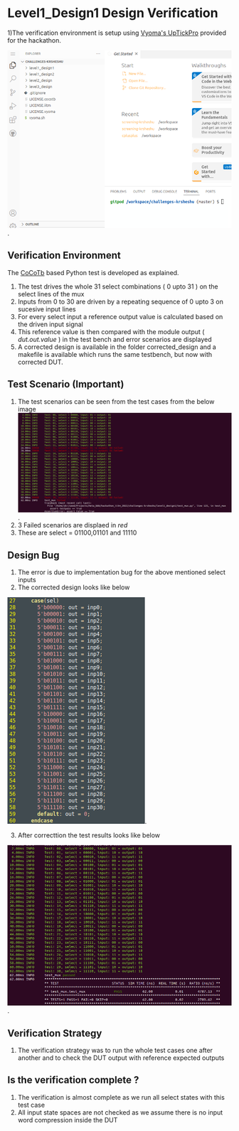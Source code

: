# Level1_Design1 Design Verification

1)The verification environment is setup using [Vyoma's UpTickPro](https://vyomasystems.com) provided for the hackathon.

![alt text for screen readers](./../id/vyoma_id_Sheshu_Ramanandan.png "id Sheshu Ramanandan").

## Verification Environment

The [CoCoTb](https://www.cocotb.org/) based Python test is developed as explained.
1) The test drives the whole 31 select combinations ( 0 upto 31 ) on the select lines of the mux
2) Inputs from 0 to 30 are driven by a repeating sequence of 0 upto 3 on sucesive input lines
3) For every select input a reference output value is calculated based on the driven input signal
4) This reference value is then compared with the module output ( *dut.out.value* ) in the test bench and error scenarios are displayed
5) A corrected design is available in the folder corrected_design and a makefile is available which runs the same testbench, but now with corrected DUT.

## Test Scenario **(Important)**

1) The test scenarios can be seen from the test cases from the below image
![alt text for screen readers](./images/level1_design1_error_scenarios.png "level1_design1 Test cases").
2) 3 Failed scenarios are displaed in *red*
3) These are select = 01100,01101 and 11110


## Design Bug

1) The error is due to implementation bug for the above mentioned select inputs
2) The corrected design looks like below

![alt text for screen readers](./images/level1_design1_correction.png "level1_design1 Corrected").

3) After correcttion the test results looks like below

![alt text for screen readers](./images/level1_design1_correction_results.png "level1_design1_corrected Test cases").

## Verification Strategy

1) The verification strategy was to run the whole test cases one after another and to check the DUT output with reference expected outputs

## Is the verification complete ?

1) The verification is almost complete as we run all select states with this test case
2) All input state spaces are not checked as we assume there is no input word compression inside the DUT
